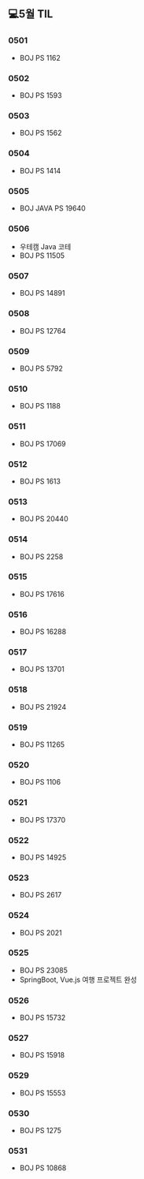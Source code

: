 ## 💻5월 TIL

### 0501
* BOJ PS 1162

### 0502
* BOJ PS 1593

### 0503
* BOJ PS 1562

### 0504
* BOJ PS 1414

### 0505
* BOJ JAVA PS 19640

### 0506
* 우테캠 Java 코테
* BOJ PS 11505

### 0507
* BOJ PS 14891

### 0508
* BOJ PS 12764

### 0509
* BOJ PS 5792

### 0510
* BOJ PS 1188

### 0511
* BOJ PS 17069

### 0512
* BOJ PS 1613

### 0513
* BOJ PS 20440

### 0514
* BOJ PS 2258

### 0515
* BOJ PS 17616

### 0516
* BOJ PS 16288

### 0517
* BOJ PS 13701

### 0518
* BOJ PS 21924

### 0519
* BOJ PS 11265

### 0520
* BOJ PS 1106

### 0521
* BOJ PS 17370

### 0522
* BOJ PS 14925

### 0523
* BOJ PS 2617

### 0524
* BOJ PS 2021

### 0525
* BOJ PS 23085
* SpringBoot, Vue.js 여행 프로젝트 완성

### 0526
* BOJ PS 15732

### 0527
* BOJ PS 15918

### 0529
* BOJ PS 15553

### 0530
* BOJ PS 1275

### 0531
* BOJ PS 10868